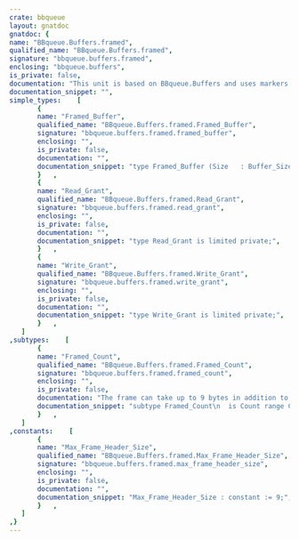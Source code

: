 ```yaml
---
crate: bbqueue
layout: gnatdoc
gnatdoc: {
name: "BBqueue.Buffers.framed",
qualified_name: "BBqueue.Buffers.framed",
signature: "bbqueue.buffers.framed",
enclosing: "bbqueue.buffers",
is_private: false,
documentation: "This unit is based on BBqueue.Buffers and uses markers in the buffer to\ntrack the size of each commited write grants. The size of consequent read\ngrants will conrespond to the sizes of commited write grants.\n\nIt can be used to handle variable lenght packets:\n\n   Q   : aliased Framed_Buffer (64);\n   WG  : Write_Grant := Empty;\n   RG  : Read_Grant := Empty;\n   S   : Slice_Rec;\nbegin\n   Grant (Q, WG, 8); -- Get a worst case grant of size 8\n   Commit (Q, WG, 4); -- Only commit 4\n   Grant (Q, WG, 8); -- Get a worst case grant of size 8\n   Commit (Q, WG, 5); -- Only commit 5\n   Read (W, RG); -- Returns a grant of size 4",
documentation_snippet: "",
simple_types:    [
       {
       name: "Framed_Buffer",
       qualified_name: "BBqueue.Buffers.framed.Framed_Buffer",
       signature: "bbqueue.buffers.framed.framed_buffer",
       enclosing: "",
       is_private: false,
       documentation: "",
       documentation_snippet: "type Framed_Buffer (Size   : Buffer_Size)\nis limited private;",
       }   ,
       {
       name: "Read_Grant",
       qualified_name: "BBqueue.Buffers.framed.Read_Grant",
       signature: "bbqueue.buffers.framed.read_grant",
       enclosing: "",
       is_private: false,
       documentation: "",
       documentation_snippet: "type Read_Grant is limited private;",
       }   ,
       {
       name: "Write_Grant",
       qualified_name: "BBqueue.Buffers.framed.Write_Grant",
       signature: "bbqueue.buffers.framed.write_grant",
       enclosing: "",
       is_private: false,
       documentation: "",
       documentation_snippet: "type Write_Grant is limited private;",
       }   ,
   ]
,subtypes:    [
       {
       name: "Framed_Count",
       qualified_name: "BBqueue.Buffers.framed.Framed_Count",
       signature: "bbqueue.buffers.framed.framed_count",
       enclosing: "",
       is_private: false,
       documentation: "The frame can take up to 9 bytes in addition to the allocated size. The\nsize of what can be allocated is therefore lower than for a non-framed\nbuffer.",
       documentation_snippet: "subtype Framed_Count\n  is Count range Count'First .. Count'Last - Max_Frame_Header_Size;",
       }   ,
   ]
,constants:    [
       {
       name: "Max_Frame_Header_Size",
       qualified_name: "BBqueue.Buffers.framed.Max_Frame_Header_Size",
       signature: "bbqueue.buffers.framed.max_frame_header_size",
       enclosing: "",
       is_private: false,
       documentation: "",
       documentation_snippet: "Max_Frame_Header_Size : constant := 9;",
       }   ,
   ]
,}
---
```

